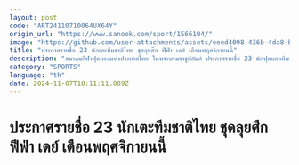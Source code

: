 ```yaml
---
layout: post
code: "ART24110710064UX64Y"
origin_url: "https://www.sanook.com/sport/1566104/"
image: "https://github.com/user-attachments/assets/eeed4098-436b-4da8-bdab-05cd96aa48d5"
title: "ประกาศรายชื่อ 23 นักเตะทีมชาติไทย ชุดลุยศึก ฟีฟ่า เดย์ เดือนพฤศจิกายนนี้"
description: "สมาคมกีฬาฟุตบอลแห่งประเทศไทย ในพระบรมราชูปถัมภ์ ประกาศรายชื่อ 23 นักฟุตบอลทีมชาติไทย ชุดทำการแข่งขัน ฟุตบอลอุ่นเครื่องตามปฏิทินฟีฟ่า เดย์ ประจำเดือนพฤศจิกายน 2567"
category: "SPORTS"
language: "th"
date: 2024-11-07T10:11:11.089Z
---
```


# ประกาศรายชื่อ 23 นักเตะทีมชาติไทย ชุดลุยศึก ฟีฟ่า เดย์ เดือนพฤศจิกายนนี้